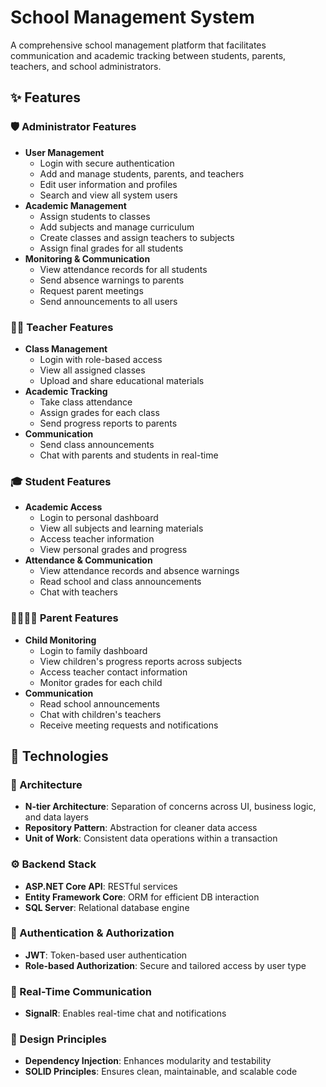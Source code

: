 # School Management System

A comprehensive school management platform that facilitates communication and academic tracking between students, parents, teachers, and school administrators.

## ✨ Features

### 🛡️ Administrator Features
- **User Management**
  - Login with secure authentication
  - Add and manage students, parents, and teachers
  - Edit user information and profiles
  - Search and view all system users
- **Academic Management**
  - Assign students to classes
  - Add subjects and manage curriculum
  - Create classes and assign teachers to subjects
  - Assign final grades for all students
- **Monitoring & Communication**
  - View attendance records for all students
  - Send absence warnings to parents
  - Request parent meetings
  - Send announcements to all users

### 👨‍🏫 Teacher Features
- **Class Management**
  - Login with role-based access
  - View all assigned classes
  - Upload and share educational materials
- **Academic Tracking**
  - Take class attendance
  - Assign grades for each class
  - Send progress reports to parents
- **Communication**
  - Send class announcements
  - Chat with parents and students in real-time

### 🎓 Student Features
- **Academic Access**
  - Login to personal dashboard
  - View all subjects and learning materials
  - Access teacher information
  - View personal grades and progress
- **Attendance & Communication**
  - View attendance records and absence warnings
  - Read school and class announcements
  - Chat with teachers

### 👨‍👩‍👧‍👦 Parent Features
- **Child Monitoring**
  - Login to family dashboard
  - View children's progress reports across subjects
  - Access teacher contact information
  - Monitor grades for each child
- **Communication**
  - Read school announcements
  - Chat with children's teachers
  - Receive meeting requests and notifications

## 🧰 Technologies

### 🧱 Architecture

* **N-tier Architecture**: Separation of concerns across UI, business logic, and data layers
* **Repository Pattern**: Abstraction for cleaner data access
* **Unit of Work**: Consistent data operations within a transaction

### ⚙️ Backend Stack

* **ASP.NET Core API**: RESTful services
* **Entity Framework Core**: ORM for efficient DB interaction
* **SQL Server**: Relational database engine

### 🔐 Authentication & Authorization

* **JWT**: Token-based user authentication
* **Role-based Authorization**: Secure and tailored access by user type

### 📡 Real-Time Communication

* **SignalR**: Enables real-time chat and notifications

### 🧩 Design Principles

* **Dependency Injection**: Enhances modularity and testability
* **SOLID Principles**: Ensures clean, maintainable, and scalable code

